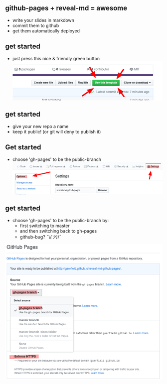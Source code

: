 <!--s-->
## github-pages + reveal-md = awesome

* write your slides in markdown <!-- .element: class="fragment" data-fragment-index="0" -->
* commit them to github <!-- .element: class="fragment" data-fragment-index="1" -->
* get them automatically deployed <!-- .element: class="fragment" data-fragment-index=2" -->

<!--s-->
## get started

* just press this nice & friendly green button
![nice & friendly green button](../img/1_pressButton.png)

<!--s-->
## get started

* give your new repo a name
* keep it public! (or git will deny to publish it)

<!--s-->
## Get started

* choose 'gh-pages' to be the public-branch
![settings](../img/2_settings.png)

<!--s-->
## get started

* choose 'gh-pages' to be the public-branch by:
  * first switching to master
  * and then switching back to gh-pages
  * github-bug? ¯\\_(ツ)_/¯

<!--s-->
![settings](../img/3_selectBranch.png)
